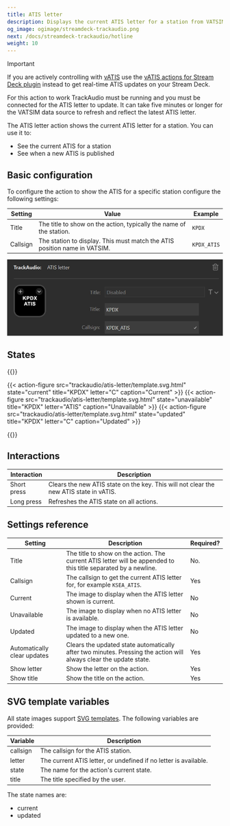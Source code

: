 ```yaml
---
title: ATIS letter
description: Displays the current ATIS letter for a station from VATSIM on Stream Deck keys
og_image: ogimage/streamdeck-trackaudio.png
next: /docs/streamdeck-trackaudio/hotline
weight: 10
---
```


> [!IMPORTANT]
> If you are actively controlling with [vATIS](https://vatis.app/) use the [vATIS actions for Stream Deck plugin](https://github.com/neilenns/streamdeck-vatis) instead to get
> real-time ATIS updates on your Stream Deck.
>
> For this action to work TrackAudio must be running and you must be connected for the ATIS letter to update.
> It can take five minutes or longer for the VATSIM data source to refresh and reflect the latest ATIS letter.

The ATIS letter action shows the current ATIS letter for a station. You can use it to:

- See the current ATIS for a station
- See when a new ATIS is published

## Basic configuration

To configure the action to show the ATIS for a specific station configure the following settings:

| Setting  | Value                                                                     | Example     |
| -------- | ------------------------------------------------------------------------- | ----------- |
| Title    | The title to show on the action, typically the name of the station.       | `KPDX`      |
| Callsign | The station to display. This must match the ATIS position name in VATSIM. | `KPDX_ATIS` |

![Screenshot of an ATIS letter action configuration, with the title set to KPDX and the callsign set to KPDX_ATIS.](configuration.png)

## States

{{<action-figures>}}

{{< action-figure src="trackaudio/atis-letter/template.svg.html" state="current" title="KPDX" letter="C" caption="Current" >}}
{{< action-figure src="trackaudio/atis-letter/template.svg.html" state="unavailable" title="KPDX" letter="ATIS" caption="Unavailable" >}}
{{< action-figure src="trackaudio/atis-letter/template.svg.html" state="updated" title="KPDX" letter="C" caption="Updated" >}}

{{</action-figures>}}

## Interactions

| Interaction | Description                                                                            |
| ----------- | -------------------------------------------------------------------------------------- |
| Short press | Clears the new ATIS state on the key. This will not clear the new ATIS state in vATIS. |
| Long press  | Refreshes the ATIS state on all actions.                                               |

## Settings reference

| Setting                     | Description                                                                                                       | Required? |
| --------------------------- | ----------------------------------------------------------------------------------------------------------------- | --------- |
| Title                       | The title to show on the action. The current ATIS letter will be appended to this title separated by a newline.   | No.       |
| Callsign                    | The callsign to get the current ATIS letter for, for example `KSEA_ATIS`.                                         | Yes       |
| Current                     | The image to display when the ATIS letter shown is current.                                                       | No        |
| Unavailable                 | The image to display when no ATIS letter is available.                                                            | No        |
| Updated                     | The image to display when the ATIS letter updated to a new one.                                                   | No        |
| Automatically clear updates | Clears the updated state automatically after two minutes. Pressing the action will always clear the update state. | Yes       |
| Show letter                 | Show the letter on the action.                                                                                    | Yes       |
| Show title                  | Show the title on the action.                                                                                     | Yes       |

## SVG template variables

All state images support [SVG templates](../svg-templates/). The following variables are provided:

| Variable | Description                                                      |
| -------- | ---------------------------------------------------------------- |
| callsign | The callsign for the ATIS station.                               |
| letter   | The current ATIS letter, or undefined if no letter is available. |
| state    | The name for the action's current state.                         |
| title    | The title specified by the user.                                 |

The state names are:

- current
- updated
